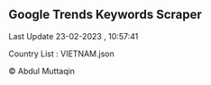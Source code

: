 

## Google Trends Keywords Scraper 
 
Last Update 23-02-2023 , 10:57:41

Country List :
VIETNAM.json



© Abdul Muttaqin 
